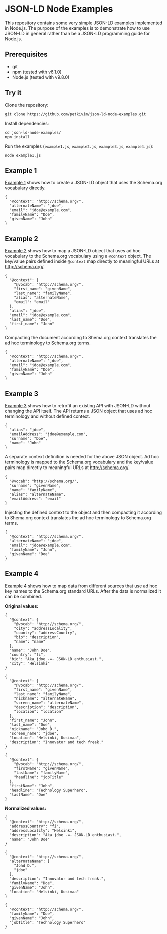 # JSON-LD Node Examples

This repository contains some very simple JSON-LD examples implemented in Node.js.
The purpose of the examples is to demonstrate how to use JSON-LD in general
rather than be a JSON-LD programming guide for Node.js.

## Prerequisites

* git
* npm (tested with v6.1.0)
* Node.js (tested with v9.8.0)

## Try it

Clone the repository:

```
git clone https://github.com/petkivim/json-ld-node-examples.git
```

Install dependencies:

```
cd json-ld-node-examples/
npm install
```

Run the examples (`example1.js`, `example2.js`, `example3.js`, `example4.js`):

```
node example1.js
```

## Example 1

[Example 1](example1.js) shows how to create a JSON-LD object that uses the Schema.org vocabulary
directly.

```
{
  "@context": "http://schema.org/",
  "alternateName": "jdoe",
  "email": "jdoe@example.com",
  "familyName": "Doe",
  "givenName": "John"
}
```

## Example 2

[Example 2](example2.js) shows how to map a JSON-LD object that uses ad hoc vocabulary to the
Schema.org vocabulary using a `@context` object. The key/value pairs defined
inside `@context` map directly to meaningful URLs at http://schema.org/.

```
{
  "@context": {
    "@vocab": "http://schema.org/",
    "first_name": "givenName",
    "last_name": "familyName",
    "alias": "alternateName",
    "email": "email"
  },
  "alias": "jdoe",
  "email": "jdoe@example.com",
  "last_name": "Doe",
  "first_name": "John"
}
```

Compacting the document according to Shema.org context translates the ad hoc
terminology to Schema.org terms.

```
{
  "@context": "http://schema.org/",
  "alternateName": "jdoe",
  "email": "jdoe@example.com",
  "familyName": "Doe",
  "givenName": "John"
}
```

## Example 3

[Example 3](example3.js) shows how to retrofit an existing API with JSON-LD without changing
the API itself. The API returns a JSON object that uses ad hoc terminology and
without defined context.

```
{
  "alias": "jdoe",
  "emailAddress": "jdoe@example.com",
  "surname": "Doe",
  "name": "John"
}
```

A separate context definition is needed for the above JSON object. Ad hoc
terminology is mapped to the Schema.org vocabulary and the key/value pairs
map directly to meaningful URLs at http://schema.org/.

```
{
  "@vocab": "http://schema.org/",
  "surname": "givenName",
  "name": "familyName",
  "alias": "alternateName",
  "emailAddress": "email"
}
```

Injecting the defined context to the object and then compacting it according
to Shema.org context translates the ad hoc terminology to Schema.org terms.

```
{
  "@context": "http://schema.org/",
  "alternateName": "jdoe",
  "email": "jdoe@example.com",
  "familyName": "John",
  "givenName": "Doe"
}
```

## Example 4

[Example 4](example4.js) shows how to map data from different sources that
use ad hoc key names to the Schema.org standard URLs. After the data is normalized
it can be combined.

**Original values:**

```
{
  "@context": {
    "@vocab": "http://schema.org/",
    "city": "addressLocality",
    "country": "addressCountry",
    "bio": "description",
    "name": "name"
  },
  "name": "John Doe",
  "country": "fi",
  "bio": "Aka jdoe -=- JSON-LD enthusiast.",
  "city": "Helsinki"
}
```

```
{
  "@context": {
    "@vocab": "http://schema.org/",
    "first_name": "givenName",
    "last_name": "familyName",
    "nickname": "alternateName",
    "screen_name": "alternateName",
    "description": "description",
    "location": "location"
  },
  "first_name": "John",
  "last_name": "Doe",
  "nickname": "Johd D.",
  "screen_name": "jdoe",
  "location": "Helsinki, Uusimaa",
  "description": "Innovator and tech freak."
}
```

```
{
  "@context": {
    "@vocab": "http://schema.org/",
    "firstName": "givenName",
    "lastName": "familyName",
    "headline": "jobTitle"
  },
  "firstName": "John",
  "headline": "Technology Superhero",
  "lastName": "Doe"
}
```

**Normalized values:**

```
{
  "@context": "http://schema.org/",
  "addressCountry": "fi",
  "addressLocality": "Helsinki",
  "description": "Aka jdoe -=- JSON-LD enthusiast.",
  "name": "John Doe"
}
```

```
{
  "@context": "http://schema.org/",
  "alternateName": [
    "Johd D.",
    "jdoe"
  ],
  "description": "Innovator and tech freak.",
  "familyName": "Doe",
  "givenName": "John",
  "location": "Helsinki, Uusimaa"
}
```

```
{
  "@context": "http://schema.org/",
  "familyName": "Doe",
  "givenName": "John",
  "jobTitle": "Technology Superhero"
}
```
